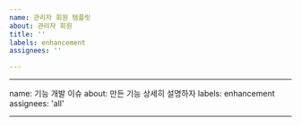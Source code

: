 ```yaml
---
name: 관리자 회원 템플릿
about: 관리자 회원
title: ''
labels: enhancement
assignees: ''

---
```


---
name: 기능 개발 이슈
about: 만든 기능 상세히 설명하자
labels: enhancement
assignees: 'all'

---
